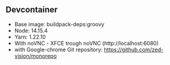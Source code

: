 ## Devcontainer

- Base image: buildpack-deps:groovy
- Node: 14.15.4
- Yarn: 1.22.10
- With noVNC - XFCE trough noVNC (http://localhost:6080)
- with Google-chrome
Git repository: https://github.com/zed-vision/monorepo

